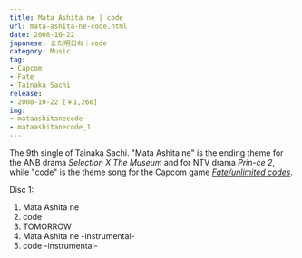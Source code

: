 ```yaml
---
title: Mata Ashita ne | code
url: mata-ashita-ne-code.html
date: 2008-10-22
japanese: また明日ね｜code
category: Music
tag:
- Capcom
- Fate
- Tainaka Sachi
release:
- 2008-10-22 [￥1,260]
img:
- mataashitanecode
- mataashitanecode_1
---
```


The 9th single of Tainaka Sachi. "Mata Ashita ne" is the ending theme for the ANB drama *Selection X The Museum* and for NTV drama *Prin-ce 2*, while "code" is the theme song for the Capcom game [*Fate/unlimited codes*](fate-unlimited-codes.html).

Disc 1:
<ol>
  <li title="また明日ね">Mata Ashita ne</li>
  <li>code</li>
  <li>TOMORROW</li>
  <li title="また明日ね -instrumental-">Mata Ashita ne -instrumental-</li>
  <li>code -instrumental-</li>
</ol>